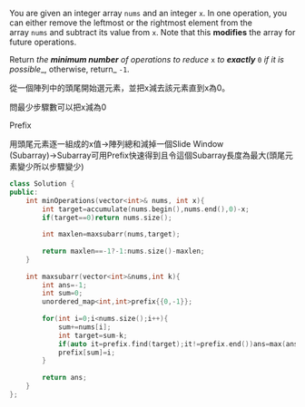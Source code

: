 You are given an integer array `nums` and an integer `x`. In one operation, you can either remove the leftmost or the rightmost element from the array `nums` and subtract its value from `x`. Note that this **modifies** the array for future operations.

Return _the **minimum number** of operations to reduce_ `x` _to **exactly**_ `0` _if it is possible__, otherwise, return_ `-1`.

從一個陣列中的頭尾開始選元素，並把x減去該元素直到x為0。

問最少步驟數可以把x減為0

Prefix

用頭尾元素逐一組成的x值→陣列總和減掉一個Slide Window (Subarray)→Subarray可用Prefix快速得到且令這個Subarray長度為最大(頭尾元素變少所以步驟變少)

```cpp
class Solution {
public:
    int minOperations(vector<int>& nums, int x){
        int target=accumulate(nums.begin(),nums.end(),0)-x;
        if(target==0)return nums.size();
        
        int maxlen=maxsubarr(nums,target);
        
        return maxlen==-1?-1:nums.size()-maxlen;
    }
    
    int maxsubarr(vector<int>&nums,int k){
        int ans=-1;
        int sum=0;
        unordered_map<int,int>prefix{{0,-1}};
        
        for(int i=0;i<nums.size();i++){
            sum+=nums[i];
            int target=sum-k;
            if(auto it=prefix.find(target);it!=prefix.end())ans=max(ans,i-it->second);
            prefix[sum]=i;
        }
        
        return ans;
    }
};
```